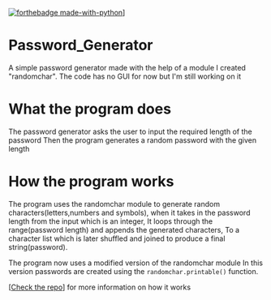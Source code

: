 [![forthebadge made-with-python](http://ForTheBadge.com/images/badges/made-with-python.svg)](https://www.python.org/)]

# Password_Generator
A simple password generator made with the help of a module I created "randomchar".
The code has no GUI for now but I'm still working on it

# What the program does
The password generator asks the user to input the required length of the password
Then the program generates a random password with the given length

# How the program works
The program uses the randomchar module to generate random characters(letters,numbers and symbols),
when it takes in the password length from the input which is an integer,
It loops through the range(password length) and appends the generated characters,
To a character list which is later shuffled and joined to produce a final string(password).

The program now uses a modified version of the randomchar module
In this version passwords are created using the `randomchar.printable()` function.

[[Check the repo](https://github.com/fr4nkl1n-1k3h/randomchar)] for more information on how it works

